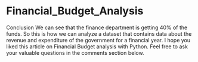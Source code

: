 # Financial_Budget_Analysis
Conclusion
We can see that the finance department is getting 40% of the funds. So this is how we can analyze a dataset that contains data about the revenue and expenditure of the government for a financial year. I hope you liked this article on Financial Budget analysis with Python. Feel free to ask your valuable questions in the comments section below.

